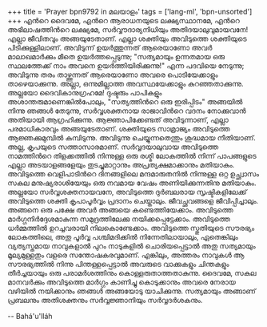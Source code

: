 +++
title = 'Prayer bpn9792 in മലയാളം'
tags = ['lang-ml', 'bpn-unsorted']
+++
എന്‍റെ ദൈവമേ, എന്‍റെ ആരാധനയുടെ ലക്ഷ്യസ്ഥാനമേ, എന്‍റെ അഭിലാഷത്തിന്‍റെ ലക്ഷ്യമേ, സര്‍വ്വൗദാര്യനിധിയും അതിദയാലുവുമായവനേ! എല്ലാ ജീവിതവും അങ്ങയുടേതാണ്. എല്ലാ ശക്തിയും അവിടുത്തെ ശക്തിയുടെ പിടിക്കുള്ളിലാണ്. അവിടുന്ന് ഉയര്‍ത്തുന്നത് ആരെയാണോ അവര്‍ മാലാഖമാര്‍ക്കും മീതെ ഉയര്‍ത്തപ്പെടുന്നു; "സത്യമായും ഉന്നതമായ ഒരു സ്ഥലത്തേക്ക് നാം അവനെ ഉയര്‍ത്തിയിരിക്കുന്നു!" എന്ന പദവിയെ നേടുന്നു; അവിടുന്നു തരം താഴ്ത്തുന്നത് ആരെയാണോ അവരെ പൊടിയേക്കാളും താഴെയാക്കുന്നു. അല്ലാ, ഒന്നുമില്ലാത്ത അവസ്ഥയേക്കാളും കുറഞ്ഞതാക്കുന്നു.
അല്ലയോ ദൈവികാനുഗ്രഹമേ! ദുഷ്ടരും പാപികളും അശാന്തരുമാണെങ്കില്‍പോലും, "സത്യത്തിന്‍റെ ഒരു ഇരിപ്പിടം" അങ്ങയില്‍ നിന്നു ഞങ്ങള്‍ തേടുന്നു, സര്‍വ്വശക്തനായ രാജാവിന്‍റെ വദനം നോക്കുവാന്‍ അതിയായി ആഗ്രഹിക്കുന്നു. ആജ്ഞാപിക്കേണ്ടത് അവിടുന്നാണ്, എല്ലാ പരമാധികാരവും അങ്ങയുടേതാണ്. ശക്തിയുടെ സാമ്രാജ്യം അവിടുത്തെ ആജ്ഞക്കുമുമ്പില്‍ കുമ്പിടുന്നു. അവിടുന്നു ചെയ്യുന്നതെന്തും ശുദ്ധമായ നീതിയാണ്. അല്ല, കൃപയുടെ സത്താസാരമാണ്. സര്‍വ്വദയാലുവായ അവിടുത്തെ നാമത്തിന്‍റെ തിളക്കത്തില്‍ നിന്നുള്ള ഒരു രശ്മി ലോകത്തില്‍ നിന്ന് പാപങ്ങളുടെ എല്ലാ അടയാളങ്ങളേയും തുടച്ചുമാറ്റാനും അപ്രത്യക്ഷമാക്കാനും മതിയാകും. അവിടുത്തെ വെളിപാടിന്‍റെ ദിനങ്ങളിലെ മന്ദമാരുതനില്‍ നിന്നുള്ള ഒറ്റ ഉച്ഛ്വാസം സകല മനുഷ്യരാശിയേയും ഒരു നവമായ വേഷം അണിയിക്കുന്നതിനു മതിയാകും. 
അല്ലയോ സര്‍വ്വശക്തനായവനേ, അവിടുത്തെ ദുര്‍ബലരായ സൃഷ്ടികളിലേക്ക് അവിടുത്തെ ശക്തി കൃപാപൂര്‍വ്വം പ്രദാനം ചെയ്താലും. ജീവച്ഛവങ്ങളെ ജീവിപ്പിച്ചാലും. അങ്ങനെ ഒരു പക്ഷേ അവര്‍ അങ്ങയെ കണ്ടെത്തിയേക്കാം. അവിടുത്തെ മാര്‍ഗ്ഗനിര്‍ദ്ദേശമാകുന്ന സമുദ്രത്തിലേക്കു നയിക്കപ്പെട്ടേക്കാം. അവിടുത്തെ ധര്‍മ്മത്തില്‍ ഉറച്ചവരായി നിലകൊണ്ടേക്കാം. അവിടുത്തെ സ്തുതിയുടെ സൗരഭ്യം ലോകത്തിലെ, അതു പൂര്‍വ്വ പശ്ചിമദിക്കില്‍ നിന്നേതിലായാലും, ഏതെങ്കിലും വ്യത്യസ്തമായ നാവുകളാല്‍ പുറം നാടുകളില്‍ ചൊരിയപ്പെട്ടാല്‍ അതു സത്യമായും മൂല്യമുള്ളതും വളരെ സന്തോഷകരവുമാണ്. എങ്കിലും, അത്തരം നാവുകള്‍ ആ സൗരഭ്യത്തില്‍ നിന്നു പിന്തള്ളപ്പെട്ടാല്‍ അവരുടെ വാക്കുകളും ചിന്തകളും തീര്‍ച്ചയായും ഒരു പരാമര്‍ശത്തിനും കൊള്ളരുതാത്തതാകുന്നു. 
ദൈവമേ, സകല മാനവര്‍ക്കും അവിടുത്തെ മാര്‍ഗ്ഗം കാണിച്ചു കൊടുക്കാനും അവരെ നേരായ വഴിയില്‍ നയിക്കാനും ഞങ്ങള്‍ അങ്ങയോടു യാചിക്കുന്നു. സത്യമായും അങ്ങാണ് പ്രബലനും അതിശക്തനും സര്‍വ്വജ്ഞാനിയും സര്‍വ്വദര്‍ശകനും.

-- Bahá'u'lláh
